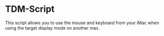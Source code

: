 # TDM-Script
This script allows you to use the mouse and keyboard from your iMac when using the target display mode on another mac.
